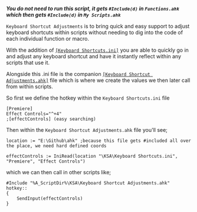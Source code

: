 _**You do not need to run this script, it gets `#Include(d)` in `Functions.ahk` which then gets `#Include(d)` in `My Scripts.ahk`**_

`Keyboard Shortcut Adjustments` is to bring quick and easy support to adjust keyboard shortcuts within scripts without needing to dig into the code of each individual function or macro.

With the addition of [`[Keyboard Shortcuts.ini]`](https://github.com/Tomshiii/ahk/blob/main/KSA/Keyboard%20Shortcuts.ini) you are able to quickly go in and adjust any keyboard shortcut and have it instantly reflect within any scripts that use it.

Alongside this .ini file is the companion [`[Keyboard Shortcut Adjustments.ahk]`](https://github.com/Tomshiii/ahk/blob/main/KSA/Keyboard%20Shortcut%20Adjustments.ahk) file which is where we create the values we then later call from within scripts.

So first we define the hotkey within the `Keyboard Shortcuts.ini` file
```autohotkey
[Premiere]
Effect Controls="^+4"
;[effectControls] (easy searching)
```
Then within the `Keyboard Shortcut Adjustments.ahk` file you'll see;
```autohotkey
location := "E:\Github\ahk" ;because this file gets #included all over the place, we need hard defined coords

effectControls := IniRead(location "\KSA\Keyboard Shortcuts.ini", "Premiere", "Effect Controls")
```
which we can then call in other scripts like;
```autohotkey
#Include "%A_ScriptDir%\KSA\Keyboard Shortcut Adjustments.ahk"
hotkey::
{
    SendInput(effectControls)
}
```